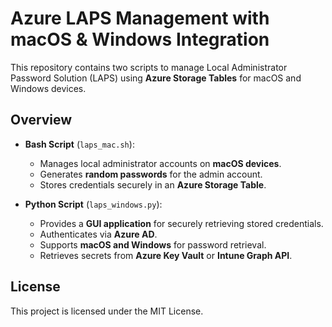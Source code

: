 # Azure LAPS Management with macOS & Windows Integration  

This repository contains two scripts to manage Local Administrator Password Solution (LAPS) using **Azure Storage Tables** for macOS and Windows devices.  

## **Overview**  

- **Bash Script** (`laps_mac.sh`):  
  - Manages local administrator accounts on **macOS devices**.  
  - Generates **random passwords** for the admin account.  
  - Stores credentials securely in an **Azure Storage Table**.  

- **Python Script** (`laps_windows.py`):  
  - Provides a **GUI application** for securely retrieving stored credentials.  
  - Authenticates via **Azure AD**.  
  - Supports **macOS and Windows** for password retrieval.  
  - Retrieves secrets from **Azure Key Vault** or **Intune Graph API**.  

## **License**  

This project is licensed under the MIT License.
